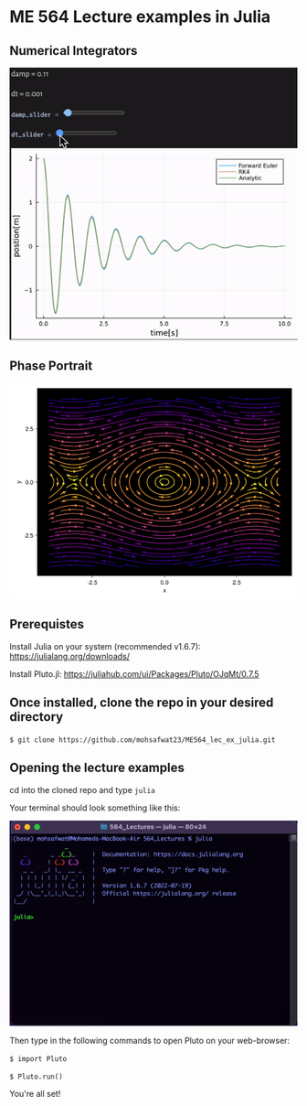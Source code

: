 # ME 564 Lecture examples in Julia
## Numerical Integrators
![Alt Text](/assets/num_ODE.gif)
## Phase Portrait
![Alt Text](/assets/phase_portrait.png)

## Prerequistes 
Install Julia on your system (recommended v1.6.7): https://julialang.org/downloads/ 

Install Pluto.jl: https://juliahub.com/ui/Packages/Pluto/OJqMt/0.7.5

## Once installed, clone the repo in your desired directory 
`$ git clone https://github.com/mohsafwat23/ME564_lec_ex_julia.git`

## Opening the lecture examples
cd into the cloned repo and type `julia`

Your terminal should look something like this:

![IMAGE_ALT](/assets/terminal.png)

Then type in the following commands to open Pluto on your web-browser:

`$ import Pluto`

`$ Pluto.run()`

You're all set!
